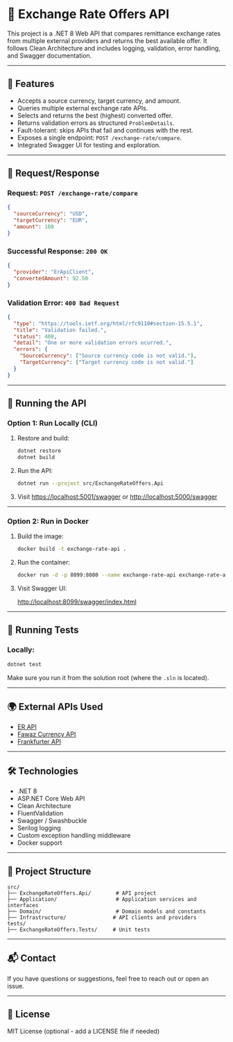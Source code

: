 # 💱 Exchange Rate Offers API

This project is a .NET 8 Web API that compares remittance exchange rates from multiple external providers and returns the best available offer. It follows Clean Architecture and includes logging, validation, error handling, and Swagger documentation.

---

## 🚀 Features

- Accepts a source currency, target currency, and amount.
- Queries multiple external exchange rate APIs.
- Selects and returns the best (highest) converted offer.
- Returns validation errors as structured `ProblemDetails`.
- Fault-tolerant: skips APIs that fail and continues with the rest.
- Exposes a single endpoint: `POST /exchange-rate/compare`.
- Integrated Swagger UI for testing and exploration.

---

## 🧾 Request/Response

### Request: `POST /exchange-rate/compare`

```json
{
  "sourceCurrency": "USD",
  "targetCurrency": "EUR",
  "amount": 100
}
```

### Successful Response: `200 OK`

```json
{
  "provider": "ErApiClient",
  "convertedAmount": 92.50
}
```

### Validation Error: `400 Bad Request`

```json
{
  "type": "https://tools.ietf.org/html/rfc9110#section-15.5.1",
  "title": "Validation failed.",
  "status": 400,
  "detail": "One or more validation errors ocurred.",
  "errors": {
    "SourceCurrency": ["Source currency code is not valid."],
    "TargetCurrency": ["Target currency code is not valid."]
  }
}
```

---

## 🧪 Running the API

### Option 1: Run Locally (CLI)

1. Restore and build:

   ```bash
   dotnet restore
   dotnet build
   ```

2. Run the API:

   ```bash
   dotnet run --project src/ExchangeRateOffers.Api
   ```

3. Visit [https://localhost:5001/swagger](https://localhost:5001/swagger) or [http://localhost:5000/swagger](http://localhost:5000/swagger)

---

### Option 2: Run in Docker

1. Build the image:

   ```bash
   docker build -t exchange-rate-api .
   ```

2. Run the container:

   ```bash
   docker run -d -p 8099:8080 --name exchange-rate-api exchange-rate-api
   ```

3. Visit Swagger UI:

   [http://localhost:8099/swagger/index.html](http://localhost:8099/swagger/index.html)

---

## 🧪 Running Tests

### Locally:

```bash
dotnet test
```

Make sure you run it from the solution root (where the `.sln` is located).

---

## 🌍 External APIs Used

- [ER API](https://open.er-api.com)
- [Fawaz Currency API](https://github.com/fawazahmed0/currency-api)
- [Frankfurter API](https://www.frankfurter.app/)

---

## 🛠️ Technologies

- .NET 8
- ASP.NET Core Web API
- Clean Architecture
- FluentValidation
- Swagger / Swashbuckle
- Serilog logging
- Custom exception handling middleware
- Docker support

---

## 📁 Project Structure

```
src/
├── ExchangeRateOffers.Api/        # API project
├── Application/                   # Application services and interfaces
├── Domain/                        # Domain models and constants
├── Infrastructure/               # API clients and providers
tests/
├── ExchangeRateOffers.Tests/     # Unit tests
```

---

## 📬 Contact

If you have questions or suggestions, feel free to reach out or open an issue.

---

## 📝 License

MIT License (optional - add a LICENSE file if needed)

